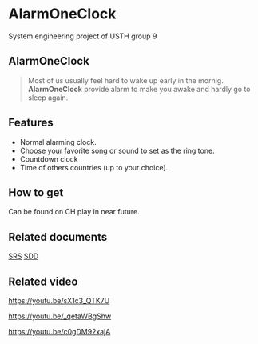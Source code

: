 # AlarmOneClock
System engineering project of USTH group 9 
## AlarmOneClock ##

>Most of us usually feel hard to wake up early in the mornig. **AlarmOneClock** 
provide alarm to make you awake and hardly go to sleep again. 

## Features ##

- Normal alarming clock.
- Choose your favorite song or sound to set as the ring tone.
- Countdown clock 
- Time of others countries (up to your choice).

## How to get  ##
Can be found on CH play in near future. 

## Related documents ##
[SRS](https://docs.google.com/document/d/18FnDyLv0YIAUWulMwzdPrGxcru3bg4rtsX-3uriw328/edit)
[SDD](https://docs.google.com/document/d/1bGcOB950tOYoCmnpiNcFT7yY9jlH64R8OOp7k-9uFHw/edit)

## Related video ##
https://youtu.be/sX1c3_QTK7U

https://youtu.be/_qetaWBgShw

https://youtu.be/c0gDM92xajA


